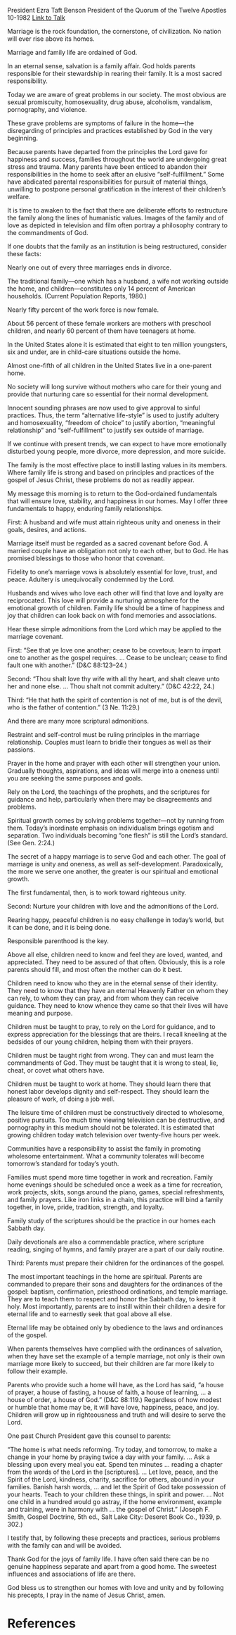 President Ezra Taft Benson
President of the Quorum of the Twelve Apostles
10-1982
[Link to Talk](https://www.churchofjesuschrist.org/study/general-conference/1982/10/fundamentals-of-enduring-family-relationships?lang=eng)

Marriage is the rock foundation, the cornerstone, of civilization. No nation will ever rise above its homes.

Marriage and family life are ordained of God.

In an eternal sense, salvation is a family affair. God holds parents responsible for their stewardship in rearing their family. It is a most sacred responsibility.

Today we are aware of great problems in our society. The most obvious are sexual promiscuity, homosexuality, drug abuse, alcoholism, vandalism, pornography, and violence.

These grave problems are symptoms of failure in the home—the disregarding of principles and practices established by God in the very beginning.

Because parents have departed from the principles the Lord gave for happiness and success, families throughout the world are undergoing great stress and trauma. Many parents have been enticed to abandon their responsibilities in the home to seek after an elusive “self-fulfillment.” Some have abdicated parental responsibilities for pursuit of material things, unwilling to postpone personal gratification in the interest of their children’s welfare.

It is time to awaken to the fact that there are deliberate efforts to restructure the family along the lines of humanistic values. Images of the family and of love as depicted in television and film often portray a philosophy contrary to the commandments of God.

If one doubts that the family as an institution is being restructured, consider these facts:

Nearly one out of every three marriages ends in divorce.

The traditional family—one which has a husband, a wife not working outside the home, and children—constitutes only 14 percent of American households. (Current Population Reports, 1980.)

Nearly fifty percent of the work force is now female.

About 56 percent of these female workers are mothers with preschool children, and nearly 60 percent of them have teenagers at home.

In the United States alone it is estimated that eight to ten million youngsters, six and under, are in child-care situations outside the home.

Almost one-fifth of all children in the United States live in a one-parent home.

No society will long survive without mothers who care for their young and provide that nurturing care so essential for their normal development.

Innocent sounding phrases are now used to give approval to sinful practices. Thus, the term “alternative life-style” is used to justify adultery and homosexuality, “freedom of choice” to justify abortion, “meaningful relationship” and “self-fulfillment” to justify sex outside of marriage.

If we continue with present trends, we can expect to have more emotionally disturbed young people, more divorce, more depression, and more suicide.

The family is the most effective place to instill lasting values in its members. Where family life is strong and based on principles and practices of the gospel of Jesus Christ, these problems do not as readily appear.

My message this morning is to return to the God-ordained fundamentals that will ensure love, stability, and happiness in our homes. May I offer three fundamentals to happy, enduring family relationships.

First: A husband and wife must attain righteous unity and oneness in their goals, desires, and actions.

Marriage itself must be regarded as a sacred covenant before God. A married couple have an obligation not only to each other, but to God. He has promised blessings to those who honor that covenant.

Fidelity to one’s marriage vows is absolutely essential for love, trust, and peace. Adultery is unequivocally condemned by the Lord.

Husbands and wives who love each other will find that love and loyalty are reciprocated. This love will provide a nurturing atmosphere for the emotional growth of children. Family life should be a time of happiness and joy that children can look back on with fond memories and associations.

Hear these simple admonitions from the Lord which may be applied to the marriage covenant.

First: “See that ye love one another; cease to be covetous; learn to impart one to another as the gospel requires. … Cease to be unclean; cease to find fault one with another.” (D&C 88:123–24.)

Second: “Thou shalt love thy wife with all thy heart, and shalt cleave unto her and none else. … Thou shalt not commit adultery.” (D&C 42:22, 24.)



Third: “He that hath the spirit of contention is not of me, but is of the devil, who is the father of contention.” (3 Ne. 11:29.)

And there are many more scriptural admonitions.

Restraint and self-control must be ruling principles in the marriage relationship. Couples must learn to bridle their tongues as well as their passions.

Prayer in the home and prayer with each other will strengthen your union. Gradually thoughts, aspirations, and ideas will merge into a oneness until you are seeking the same purposes and goals.

Rely on the Lord, the teachings of the prophets, and the scriptures for guidance and help, particularly when there may be disagreements and problems.

Spiritual growth comes by solving problems together—not by running from them. Today’s inordinate emphasis on individualism brings egotism and separation. Two individuals becoming “one flesh” is still the Lord’s standard. (See Gen. 2:24.)

The secret of a happy marriage is to serve God and each other. The goal of marriage is unity and oneness, as well as self-development. Paradoxically, the more we serve one another, the greater is our spiritual and emotional growth.

The first fundamental, then, is to work toward righteous unity.

Second: Nurture your children with love and the admonitions of the Lord.

Rearing happy, peaceful children is no easy challenge in today’s world, but it can be done, and it is being done.

Responsible parenthood is the key.

Above all else, children need to know and feel they are loved, wanted, and appreciated. They need to be assured of that often. Obviously, this is a role parents should fill, and most often the mother can do it best.

Children need to know who they are in the eternal sense of their identity. They need to know that they have an eternal Heavenly Father on whom they can rely, to whom they can pray, and from whom they can receive guidance. They need to know whence they came so that their lives will have meaning and purpose.

Children must be taught to pray, to rely on the Lord for guidance, and to express appreciation for the blessings that are theirs. I recall kneeling at the bedsides of our young children, helping them with their prayers.

Children must be taught right from wrong. They can and must learn the commandments of God. They must be taught that it is wrong to steal, lie, cheat, or covet what others have.

Children must be taught to work at home. They should learn there that honest labor develops dignity and self-respect. They should learn the pleasure of work, of doing a job well.

The leisure time of children must be constructively directed to wholesome, positive pursuits. Too much time viewing television can be destructive, and pornography in this medium should not be tolerated. It is estimated that growing children today watch television over twenty-five hours per week.

Communities have a responsibility to assist the family in promoting wholesome entertainment. What a community tolerates will become tomorrow’s standard for today’s youth.

Families must spend more time together in work and recreation. Family home evenings should be scheduled once a week as a time for recreation, work projects, skits, songs around the piano, games, special refreshments, and family prayers. Like iron links in a chain, this practice will bind a family together, in love, pride, tradition, strength, and loyalty.

Family study of the scriptures should be the practice in our homes each Sabbath day.

Daily devotionals are also a commendable practice, where scripture reading, singing of hymns, and family prayer are a part of our daily routine.

Third: Parents must prepare their children for the ordinances of the gospel.

The most important teachings in the home are spiritual. Parents are commanded to prepare their sons and daughters for the ordinances of the gospel: baptism, confirmation, priesthood ordinations, and temple marriage. They are to teach them to respect and honor the Sabbath day, to keep it holy. Most importantly, parents are to instill within their children a desire for eternal life and to earnestly seek that goal above all else.

Eternal life may be obtained only by obedience to the laws and ordinances of the gospel.

When parents themselves have complied with the ordinances of salvation, when they have set the example of a temple marriage, not only is their own marriage more likely to succeed, but their children are far more likely to follow their example.

Parents who provide such a home will have, as the Lord has said, “a house of prayer, a house of fasting, a house of faith, a house of learning, … a house of order, a house of God.” (D&C 88:119.) Regardless of how modest or humble that home may be, it will have love, happiness, peace, and joy. Children will grow up in righteousness and truth and will desire to serve the Lord.

One past Church President gave this counsel to parents:

“The home is what needs reforming. Try today, and tomorrow, to make a change in your home by praying twice a day with your family. … Ask a blessing upon every meal you eat. Spend ten minutes … reading a chapter from the words of the Lord in the [scriptures]. … Let love, peace, and the Spirit of the Lord, kindness, charity, sacrifice for others, abound in your families. Banish harsh words, … and let the Spirit of God take possession of your hearts. Teach to your children these things, in spirit and power. … Not one child in a hundred would go astray, if the home environment, example and training, were in harmony with … the gospel of Christ.” (Joseph F. Smith, Gospel Doctrine, 5th ed., Salt Lake City: Deseret Book Co., 1939, p. 302.)

I testify that, by following these precepts and practices, serious problems with the family can and will be avoided.

Thank God for the joys of family life. I have often said there can be no genuine happiness separate and apart from a good home. The sweetest influences and associations of life are there.

God bless us to strengthen our homes with love and unity and by following his precepts, I pray in the name of Jesus Christ, amen.

# References
